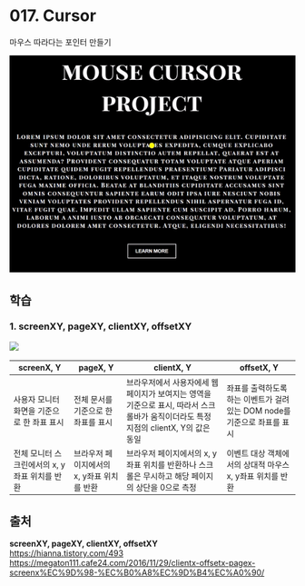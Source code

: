 # 017. Cursor

마우스 따라다는 포인터 만들기 

<img src="./017. Cursor.gif">

## 학습 

### 1. screenXY, pageXY, clientXY, offsetXY

<img src="https://img1.daumcdn.net/thumb/R1280x0/?scode=mtistory2&fname=https%3A%2F%2Fblog.kakaocdn.net%2Fdn%2FrCXEA%2FbtqTENH2CxO%2F5kLO54ytpEhZis68uTdegK%2Fimg.png" style="width: 800px">

screenX, Y | pageX, Y | clientX, Y | offsetX, Y
---|---|---|---|
사용자 모니터 화면을 기준으로 한 좌표 표시 | 전체 문서를 기준으로 한 좌표를 표시 | 브라우저에서 사용자에세 웹페이지가 보여지는 영역을 기준으로 표시, 따라서 스크롤바가 움직이더라도 특정 지점의 clientX, Y의 값은 동일 | 좌표를 출력하도록 하는 이벤트가 걸려있는  DOM node를 기준으로 좌표를 표시
전체 모니터 스크린에서의 x, y좌표 위치를 반환| 브라우저 페이지에서의 x, y좌표 위치를 반환|브라우저 페이지에서의 x, y좌표 위치를 반환하나 스크롤은 무시하고 해당 페이지의 상단을 0으로 측정|이벤트 대상 객체에서의 상대적 마우스 x, y좌표 위치를 반환|


## 출처
**screenXY, pageXY, clientXY, offsetXY**  
https://hianna.tistory.com/493
https://megaton111.cafe24.com/2016/11/29/clientx-offsetx-pagex-screenx%EC%9D%98-%EC%B0%A8%EC%9D%B4%EC%A0%90/